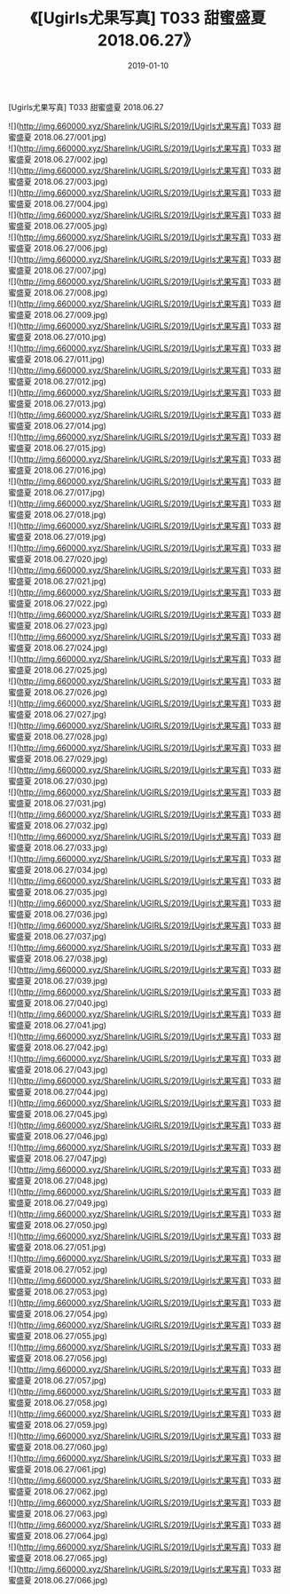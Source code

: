 ﻿---
layout: post
title:  《[Ugirls尤果写真] T033 甜蜜盛夏 2018.06.27》
date:   2019-01-10
img: http://img.660000.xyz/Sharelink/UGIRLS/2019/[Ugirls尤果写真] T033 甜蜜盛夏 2018.06.27/000.jpg
categories: [美女, 清纯, 唯美]
---

[Ugirls尤果写真] T033 甜蜜盛夏 2018.06.27

 ![](http://img.660000.xyz/Sharelink/UGIRLS/2019/[Ugirls尤果写真] T033 甜蜜盛夏 2018.06.27/001.jpg) <br>![](http://img.660000.xyz/Sharelink/UGIRLS/2019/[Ugirls尤果写真] T033 甜蜜盛夏 2018.06.27/002.jpg) <br>![](http://img.660000.xyz/Sharelink/UGIRLS/2019/[Ugirls尤果写真] T033 甜蜜盛夏 2018.06.27/003.jpg) <br>![](http://img.660000.xyz/Sharelink/UGIRLS/2019/[Ugirls尤果写真] T033 甜蜜盛夏 2018.06.27/004.jpg) <br>![](http://img.660000.xyz/Sharelink/UGIRLS/2019/[Ugirls尤果写真] T033 甜蜜盛夏 2018.06.27/005.jpg) <br>![](http://img.660000.xyz/Sharelink/UGIRLS/2019/[Ugirls尤果写真] T033 甜蜜盛夏 2018.06.27/006.jpg) <br>![](http://img.660000.xyz/Sharelink/UGIRLS/2019/[Ugirls尤果写真] T033 甜蜜盛夏 2018.06.27/007.jpg) <br>![](http://img.660000.xyz/Sharelink/UGIRLS/2019/[Ugirls尤果写真] T033 甜蜜盛夏 2018.06.27/008.jpg) <br>![](http://img.660000.xyz/Sharelink/UGIRLS/2019/[Ugirls尤果写真] T033 甜蜜盛夏 2018.06.27/009.jpg) <br>![](http://img.660000.xyz/Sharelink/UGIRLS/2019/[Ugirls尤果写真] T033 甜蜜盛夏 2018.06.27/010.jpg) <br>![](http://img.660000.xyz/Sharelink/UGIRLS/2019/[Ugirls尤果写真] T033 甜蜜盛夏 2018.06.27/011.jpg) <br>![](http://img.660000.xyz/Sharelink/UGIRLS/2019/[Ugirls尤果写真] T033 甜蜜盛夏 2018.06.27/012.jpg) <br>![](http://img.660000.xyz/Sharelink/UGIRLS/2019/[Ugirls尤果写真] T033 甜蜜盛夏 2018.06.27/013.jpg) <br>![](http://img.660000.xyz/Sharelink/UGIRLS/2019/[Ugirls尤果写真] T033 甜蜜盛夏 2018.06.27/014.jpg) <br>![](http://img.660000.xyz/Sharelink/UGIRLS/2019/[Ugirls尤果写真] T033 甜蜜盛夏 2018.06.27/015.jpg) <br>![](http://img.660000.xyz/Sharelink/UGIRLS/2019/[Ugirls尤果写真] T033 甜蜜盛夏 2018.06.27/016.jpg) <br>![](http://img.660000.xyz/Sharelink/UGIRLS/2019/[Ugirls尤果写真] T033 甜蜜盛夏 2018.06.27/017.jpg) <br>![](http://img.660000.xyz/Sharelink/UGIRLS/2019/[Ugirls尤果写真] T033 甜蜜盛夏 2018.06.27/018.jpg) <br>![](http://img.660000.xyz/Sharelink/UGIRLS/2019/[Ugirls尤果写真] T033 甜蜜盛夏 2018.06.27/019.jpg) <br>![](http://img.660000.xyz/Sharelink/UGIRLS/2019/[Ugirls尤果写真] T033 甜蜜盛夏 2018.06.27/020.jpg) <br>![](http://img.660000.xyz/Sharelink/UGIRLS/2019/[Ugirls尤果写真] T033 甜蜜盛夏 2018.06.27/021.jpg) <br>![](http://img.660000.xyz/Sharelink/UGIRLS/2019/[Ugirls尤果写真] T033 甜蜜盛夏 2018.06.27/022.jpg) <br>![](http://img.660000.xyz/Sharelink/UGIRLS/2019/[Ugirls尤果写真] T033 甜蜜盛夏 2018.06.27/023.jpg) <br>![](http://img.660000.xyz/Sharelink/UGIRLS/2019/[Ugirls尤果写真] T033 甜蜜盛夏 2018.06.27/024.jpg) <br>![](http://img.660000.xyz/Sharelink/UGIRLS/2019/[Ugirls尤果写真] T033 甜蜜盛夏 2018.06.27/025.jpg) <br>![](http://img.660000.xyz/Sharelink/UGIRLS/2019/[Ugirls尤果写真] T033 甜蜜盛夏 2018.06.27/026.jpg) <br>![](http://img.660000.xyz/Sharelink/UGIRLS/2019/[Ugirls尤果写真] T033 甜蜜盛夏 2018.06.27/027.jpg) <br>![](http://img.660000.xyz/Sharelink/UGIRLS/2019/[Ugirls尤果写真] T033 甜蜜盛夏 2018.06.27/028.jpg) <br>![](http://img.660000.xyz/Sharelink/UGIRLS/2019/[Ugirls尤果写真] T033 甜蜜盛夏 2018.06.27/029.jpg) <br>![](http://img.660000.xyz/Sharelink/UGIRLS/2019/[Ugirls尤果写真] T033 甜蜜盛夏 2018.06.27/030.jpg) <br>![](http://img.660000.xyz/Sharelink/UGIRLS/2019/[Ugirls尤果写真] T033 甜蜜盛夏 2018.06.27/031.jpg) <br>![](http://img.660000.xyz/Sharelink/UGIRLS/2019/[Ugirls尤果写真] T033 甜蜜盛夏 2018.06.27/032.jpg) <br>![](http://img.660000.xyz/Sharelink/UGIRLS/2019/[Ugirls尤果写真] T033 甜蜜盛夏 2018.06.27/033.jpg) <br>![](http://img.660000.xyz/Sharelink/UGIRLS/2019/[Ugirls尤果写真] T033 甜蜜盛夏 2018.06.27/034.jpg) <br>![](http://img.660000.xyz/Sharelink/UGIRLS/2019/[Ugirls尤果写真] T033 甜蜜盛夏 2018.06.27/035.jpg) <br>![](http://img.660000.xyz/Sharelink/UGIRLS/2019/[Ugirls尤果写真] T033 甜蜜盛夏 2018.06.27/036.jpg) <br>![](http://img.660000.xyz/Sharelink/UGIRLS/2019/[Ugirls尤果写真] T033 甜蜜盛夏 2018.06.27/037.jpg) <br>![](http://img.660000.xyz/Sharelink/UGIRLS/2019/[Ugirls尤果写真] T033 甜蜜盛夏 2018.06.27/038.jpg) <br>![](http://img.660000.xyz/Sharelink/UGIRLS/2019/[Ugirls尤果写真] T033 甜蜜盛夏 2018.06.27/039.jpg) <br>![](http://img.660000.xyz/Sharelink/UGIRLS/2019/[Ugirls尤果写真] T033 甜蜜盛夏 2018.06.27/040.jpg) <br>![](http://img.660000.xyz/Sharelink/UGIRLS/2019/[Ugirls尤果写真] T033 甜蜜盛夏 2018.06.27/041.jpg) <br>![](http://img.660000.xyz/Sharelink/UGIRLS/2019/[Ugirls尤果写真] T033 甜蜜盛夏 2018.06.27/042.jpg) <br>![](http://img.660000.xyz/Sharelink/UGIRLS/2019/[Ugirls尤果写真] T033 甜蜜盛夏 2018.06.27/043.jpg) <br>![](http://img.660000.xyz/Sharelink/UGIRLS/2019/[Ugirls尤果写真] T033 甜蜜盛夏 2018.06.27/044.jpg) <br>![](http://img.660000.xyz/Sharelink/UGIRLS/2019/[Ugirls尤果写真] T033 甜蜜盛夏 2018.06.27/045.jpg) <br>![](http://img.660000.xyz/Sharelink/UGIRLS/2019/[Ugirls尤果写真] T033 甜蜜盛夏 2018.06.27/046.jpg) <br>![](http://img.660000.xyz/Sharelink/UGIRLS/2019/[Ugirls尤果写真] T033 甜蜜盛夏 2018.06.27/047.jpg) <br>![](http://img.660000.xyz/Sharelink/UGIRLS/2019/[Ugirls尤果写真] T033 甜蜜盛夏 2018.06.27/048.jpg) <br>![](http://img.660000.xyz/Sharelink/UGIRLS/2019/[Ugirls尤果写真] T033 甜蜜盛夏 2018.06.27/049.jpg) <br>![](http://img.660000.xyz/Sharelink/UGIRLS/2019/[Ugirls尤果写真] T033 甜蜜盛夏 2018.06.27/050.jpg) <br>![](http://img.660000.xyz/Sharelink/UGIRLS/2019/[Ugirls尤果写真] T033 甜蜜盛夏 2018.06.27/051.jpg) <br>![](http://img.660000.xyz/Sharelink/UGIRLS/2019/[Ugirls尤果写真] T033 甜蜜盛夏 2018.06.27/052.jpg) <br>![](http://img.660000.xyz/Sharelink/UGIRLS/2019/[Ugirls尤果写真] T033 甜蜜盛夏 2018.06.27/053.jpg) <br>![](http://img.660000.xyz/Sharelink/UGIRLS/2019/[Ugirls尤果写真] T033 甜蜜盛夏 2018.06.27/054.jpg) <br>![](http://img.660000.xyz/Sharelink/UGIRLS/2019/[Ugirls尤果写真] T033 甜蜜盛夏 2018.06.27/055.jpg) <br>![](http://img.660000.xyz/Sharelink/UGIRLS/2019/[Ugirls尤果写真] T033 甜蜜盛夏 2018.06.27/056.jpg) <br>![](http://img.660000.xyz/Sharelink/UGIRLS/2019/[Ugirls尤果写真] T033 甜蜜盛夏 2018.06.27/057.jpg) <br>![](http://img.660000.xyz/Sharelink/UGIRLS/2019/[Ugirls尤果写真] T033 甜蜜盛夏 2018.06.27/058.jpg) <br>![](http://img.660000.xyz/Sharelink/UGIRLS/2019/[Ugirls尤果写真] T033 甜蜜盛夏 2018.06.27/059.jpg) <br>![](http://img.660000.xyz/Sharelink/UGIRLS/2019/[Ugirls尤果写真] T033 甜蜜盛夏 2018.06.27/060.jpg) <br>![](http://img.660000.xyz/Sharelink/UGIRLS/2019/[Ugirls尤果写真] T033 甜蜜盛夏 2018.06.27/061.jpg) <br>![](http://img.660000.xyz/Sharelink/UGIRLS/2019/[Ugirls尤果写真] T033 甜蜜盛夏 2018.06.27/062.jpg) <br>![](http://img.660000.xyz/Sharelink/UGIRLS/2019/[Ugirls尤果写真] T033 甜蜜盛夏 2018.06.27/063.jpg) <br>![](http://img.660000.xyz/Sharelink/UGIRLS/2019/[Ugirls尤果写真] T033 甜蜜盛夏 2018.06.27/064.jpg) <br>![](http://img.660000.xyz/Sharelink/UGIRLS/2019/[Ugirls尤果写真] T033 甜蜜盛夏 2018.06.27/065.jpg) <br>![](http://img.660000.xyz/Sharelink/UGIRLS/2019/[Ugirls尤果写真] T033 甜蜜盛夏 2018.06.27/066.jpg) <br>